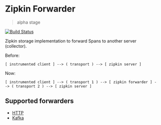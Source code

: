 # Zipkin Forwarder

> alpha stage

[![Build Status](https://travis-ci.org/openzipkin-contrib/zipkin-storage-forwarder.svg?branch=master)](https://travis-ci.org/openzipkin-contrib/zipkin-storage-forwarder)

Zipkin storage implementation to forward Spans to another server (collector).


Before:
```
[ instrumented client ] --> ( transport ) --> [ zipkin server ]
```

Now:
```
[ instrumented client ] --> ( transport 1 ) --> [ zipkin forwarder ] --> ( transport 2 ) --> [ zipkin server ]
```

## Supported forwarders

- [HTTP](./http/README.md)
- [Kafka](./kafka/README.md)
